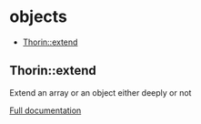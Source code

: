# objects

- [Thorin::extend](#Thorin_extend)
<a name="Thorin_extend"></a>
## Thorin::extend
Extend an array or an object either deeply or not

[Full documentation](/doc/src/functions/objects/t_extend.md)
